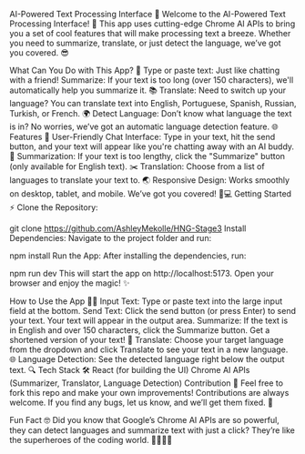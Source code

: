 AI-Powered Text Processing Interface 🚀
Welcome to the AI-Powered Text Processing Interface! 🎉 This app uses cutting-edge Chrome AI APIs to bring you a set of cool features that will make processing text a breeze. Whether you need to summarize, translate, or just detect the language, we’ve got you covered. 😎

What Can You Do with This App? 🤔
Type or paste text: Just like chatting with a friend!
Summarize: If your text is too long (over 150 characters), we'll automatically help you summarize it. 📚
Translate: Need to switch up your language? You can translate text into English, Portuguese, Spanish, Russian, Turkish, or French. 🌍
Detect Language: Don’t know what language the text is in? No worries, we’ve got an automatic language detection feature. 🌐
Features 🌟
User-Friendly Chat Interface: Type in your text, hit the send button, and your text will appear like you're chatting away with an AI buddy. 💬
Summarization: If your text is too lengthy, click the "Summarize" button (only available for English text). ✂️
Translation: Choose from a list of languages to translate your text to. 🌏
Responsive Design: Works smoothly on desktop, tablet, and mobile. We’ve got you covered! 📱💻
Getting Started ⚡️
Clone the Repository:

git clone https://github.com/AshleyMekolle/HNG-Stage3
Install Dependencies: Navigate to the project folder and run:

npm install
Run the App: After installing the dependencies, run:

npm run dev
This will start the app on http://localhost:5173. Open your browser and enjoy the magic! ✨

How to Use the App 👩‍💻
Input Text: Type or paste text into the large input field at the bottom.
Send Text: Click the send button (or press Enter) to send your text. Your text will appear in the output area.
Summarize: If the text is in English and over 150 characters, click the Summarize button. Get a shortened version of your text! 📝
Translate: Choose your target language from the dropdown and click Translate to see your text in a new language. 🌐
Language Detection: See the detected language right below the output text. 🔍
Tech Stack 🛠️
React (for building the UI)
Chrome AI APIs (Summarizer, Translator, Language Detection)
Contribution 🤝
Feel free to fork this repo and make your own improvements! Contributions are always welcome. If you find any bugs, let us know, and we’ll get them fixed. 🔧

Fun Fact 🤓
Did you know that Google’s Chrome AI APIs are so powerful, they can detect languages and summarize text with just a click? They’re like the superheroes of the coding world. 🦸‍♀️🦸‍♂️
